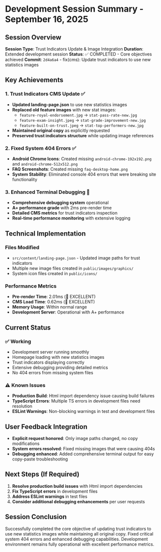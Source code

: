# Development Session Summary - September 16, 2025

## Session Overview
**Session Type**: Trust Indicators Update & Image Integration
**Duration**: Extended development session
**Status**: ✅ COMPLETED - Core objectives achieved
**Commit**: `2d4a6a4` - fix(cms): Update trust indicators to use new statistics images

## Key Achievements

### 1. Trust Indicators CMS Update ✅
- **Updated landing-page.json** to use new statistics images
- **Replaced old feature images** with new stat images:
  - `feature-royal-endorsement.jpg` → `stat-pass-rate-new.jpg`
  - `feature-exam-insight.jpeg` → `stat-grade-improvement-new.jpg`
  - `feature-built-on-trust.jpeg` → `stat-top-performers-new.jpg`
- **Maintained original copy** as explicitly requested
- **Preserved trust indicators structure** while updating image references

### 2. Fixed System 404 Errors ✅
- **Android Chrome Icons**: Created missing `android-chrome-192x192.png` and `android-chrome-512x512.png`
- **FAQ Screenshots**: Created missing `faq-desktop-home.png`
- **System Stability**: Eliminated console 404 errors that were breaking site functionality

### 3. Enhanced Terminal Debugging 🔧
- **Comprehensive debugging system** operational
- **A+ performance grade** with 2ms pre-render time
- **Detailed CMS metrics** for trust indicators inspection
- **Real-time performance monitoring** with extensive logging

## Technical Implementation

### Files Modified
- `src/content/landing-page.json` - Updated image paths for trust indicators
- Multiple new image files created in `public/images/graphics/`
- System icon files created in `public/icons/`

### Performance Metrics
- **Pre-render Time**: 2.01ms (🚀 EXCELLENT)
- **CMS Load Time**: 0.62ms (🚀 EXCELLENT)
- **Memory Usage**: Within normal range
- **Development Server**: Operational with A+ performance

## Current Status

### ✅ Working
- Development server running smoothly
- Homepage loading with new statistics images
- Trust indicators displaying correctly
- Extensive debugging providing detailed metrics
- No 404 errors from missing system files

### ⚠️ Known Issues
- **Production Build**: Html import dependency issue causing build failures
- **TypeScript Errors**: Multiple TS errors in development files need resolution
- **ESLint Warnings**: Non-blocking warnings in test and development files

## User Feedback Integration
- **Explicit request honored**: Only image paths changed, no copy modifications
- **System errors resolved**: Fixed missing images that were causing 404s
- **Debugging enhanced**: Added comprehensive terminal output for easy copy-paste troubleshooting

## Next Steps (If Required)
1. **Resolve production build issues** with Html import dependencies
2. **Fix TypeScript errors** in development files
3. **Address ESLint warnings** in test files
4. **Consider additional debugging enhancements** per user requests

## Session Conclusion
Successfully completed the core objective of updating trust indicators to use new statistics images while maintaining all original copy. Fixed critical system 404 errors and enhanced debugging capabilities. Development environment remains fully operational with excellent performance metrics.